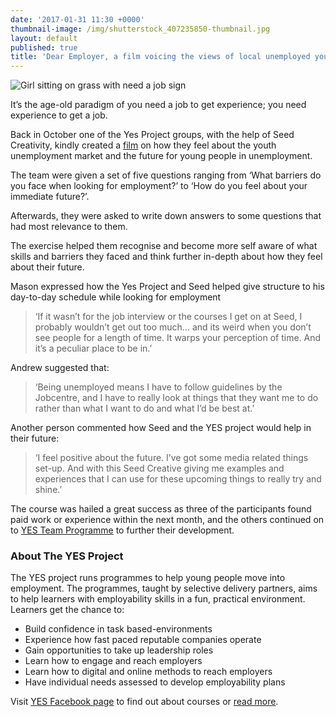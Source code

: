 ```yaml
---
date: '2017-01-31 11:30 +0000'
thumbnail-image: /img/shutterstock_407235850-thumbnail.jpg
layout: default
published: true
title: 'Dear Employer, a film voicing the views of local unemployed young people'
---
```


![Girl sitting on grass with need a job sign]({{site.baseurl}}/img/shutterstock_407235850-fullsize-web.jpg)

It’s the age-old paradigm of you need a job to get experience; you need experience to get a job.

Back in October one of the Yes Project groups, with the help of Seed Creativity, kindly created a [film](https://youtu.be/_3Li17AkFaU) on how they feel about the youth unemployment market and the future for young people in unemployment.

The team were given a set of five questions ranging from ‘What barriers do you face when looking for employment?’ to ‘How do you feel about your immediate future?’.

Afterwards, they were asked to write down answers to some questions that had most relevance to them.

The exercise helped them recognise and become more self aware of what skills and barriers they faced and think further in-depth about how they feel about their future.

Mason expressed how the Yes Project and Seed helped give structure to his day-to-day schedule while looking for employment

> ‘If it wasn’t for the job interview or the courses I get on at Seed, I probably wouldn’t get out too much… and its weird when you don’t see people for a length of time. It warps your perception of time. And it’s a peculiar place to be in.’

Andrew suggested that:

> ‘Being unemployed means I have to follow guidelines by the Jobcentre, and I have to really look at things that they want me to do rather than what I want to do and what I’d be best at.’

Another person commented how Seed and the YES project would help in their future:

> ‘I feel positive about the future. I’ve got some media related things set-up. And with this Seed Creative giving me examples and experiences that I can use for these upcoming things to really try and shine.’

The course was hailed a great success as three of the participants found paid work or experience within the next month, and the others continued on to [YES Team Programme](https://www.yesproject.org/what-you-can-do/get-motivated-to-succeed/) to further their development.

### About The YES Project

The YES project runs programmes to help young people move into employment. The programmes, taught by selective delivery partners, aims to help learners with employability skills in a fun, practical environment. Learners get the chance to:

- Build confidence in task based-environments
- Experience how fast paced reputable companies operate
- Gain opportunities to take up leadership roles
- Learn how to engage and reach employers
- Learn how to digital and online methods to reach employers
- Have individual needs assessed to develop employability plans

Visit [YES Facebook page](https://www.facebook.com/yourprojectyes) to find out about courses or [read more](https://www.yesproject.org/course-dates/).
